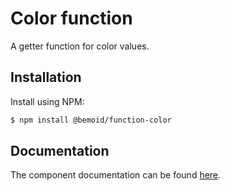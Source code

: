 # Color function

A getter function for color values.

## Installation

Install using NPM:

```bash
$ npm install @bemoid/function-color
```

## Documentation

The component documentation can be found [here](//bemoid.org/api).